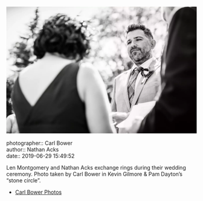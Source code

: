 ![Len Montgomery and Nathan Acks exchange rings](assets/2019-06-29-set-1-the-ceremony-34.webp)

photographer:: Carl Bower  
author:: Nathan Acks  
date:: 2019-06-29 15:49:52

Len Montgomery and Nathan Acks exchange rings during their wedding ceremony. Photo taken by Carl Bower in Kevin Gilmore & Pam Dayton’s “stone circle”.

* [Carl Bower Photos](https://carlbowerphotos.com)
